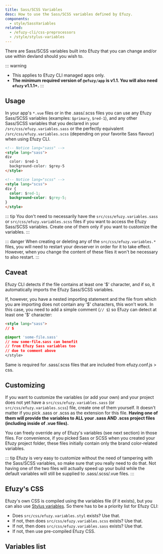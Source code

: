 ```yaml
---
title: Sass/SCSS Variables
desc: How to use the Sass/SCSS variables defined by Efuzy.
components:
  - style/SassVariables
related:
  - /efuzy-cli/css-preprocessors
  - /style/stylus-variables
---
```


There are Sass/SCSS variables built into Efuzy that you can change and/or use within devland should you wish to.

::: warning
* This applies to Efuzy CLI managed apps only.
* **The minimum required version of `@efuzy/app` is v1.1. You will also need `efuzy` v1.1.1+.**
:::

## Usage
In your app's `*.vue` files or in the .sass/.scss files you can use any Efuzy Sass/SCSS variables (examples: `$primary`, `$red-1`), and any other Sass/SCSS variables that you declared in your `/src/css/efuzy.variables.sass` or the perfectly equivalent `/src/css/efuzy.variables.scss` (depending on your favorite Sass flavour) when using Efuzy CLI.

```html
<!-- Notice lang="sass" -->
<style lang="sass">
div
  color: $red-1
  background-color: $grey-5
</style>

<!-- Notice lang="scss" -->
<style lang="scss">
div {
  color: $red-1;
  background-color: $grey-5;
}
</style>
```

::: tip
You don't need to necessarily have the `src/css/efuzy.variables.sass` or `src/css/efuzy.variables.scss` files if you want to access the Efuzy Sass/SCSS variables. Create one of them only if you want to customize the variables.
:::

::: danger
When creating or deleting any of the `src/css/efuzy.variables.*` files, you will need to restart your devserver in order for it to take effect. However, when you change the content of these files it won't be necessary to also restart.
:::

## Caveat

Efuzy CLI detects if the file contains at least one '$' character, and if so, it automatically imports the Efuzy Sass/SCSS variables.

If, however, you have a nested importing statement and the file from which you are importing does not contain any '$' characters, this won't work. In this case, you need to add a simple comment (`// $`) so Efuzy can detect at least one '$' character:

```html
<style lang="sass">
// $

@import 'some-file.sass'
// now some-file.sass can benefit
// from Efuzy Sass variables too
// due to comment above
</style>
```

Same is required for .sass/.scss files that are included from efuzy.conf.js > css.

## Customizing
If you want to customize the variables (or add your own) and your project does not yet have a `src/css/efuzy.variables.sass` (or `src/css/efuzy.variables.scss`) file, create one of them yourself. It doesn't matter if you pick .sass or .scss as the extension for this file. **Having one of them will provide the variables to ALL your .sass AND .scss project files (including inside of .vue files).**

You can freely override any of Efuzy's variables (see next section) in those files. For convenience, if you picked Sass or SCSS when you created your Efuzy project folder, these files initially contain only the brand color-related variables.

::: tip
Efuzy is very easy to customize without the need of tampering with the Sass/SCSS variables, so make sure that you really need to do that. Not having one of the two files will actually speed up your build while the default variables will still be supplied to .sass/.scss/.vue files.
:::

## Efuzy's CSS
Efuzy's own CSS is compiled using the variables file (if it exists), but you can also use [Stylus variables](/style/stylus-variables). So there has to be a priority list for Efuzy CLI:

* Does `src/css/efuzy.variables.styl` exists? Use that.
* If not, then does `src/css/efuzy.variables.scss` exists? Use that.
* If not, then does `src/css/efuzy.variables.sass` exists? Use that.
* If not, then use pre-compiled Efuzy CSS.

## Variables list

<sass-variables />
